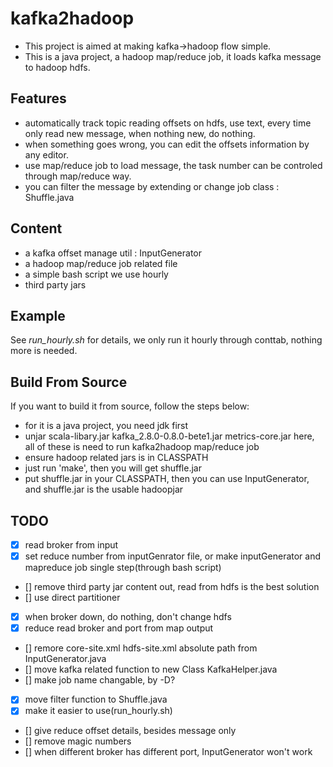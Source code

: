 # kafka2hadoop
- This project is aimed at making kafka->hadoop flow simple.
- This is a java project, a hadoop map/reduce job, it loads kafka message to hadoop hdfs.

## Features
- automatically track topic reading offsets on hdfs, use text, every time only read new message, when nothing new, do nothing.
- when something goes wrong, you can edit the offsets information by any editor.
- use map/reduce job to load message, the task number can be controled through map/reduce way.
- you can filter the message by extending or change job class : Shuffle.java

## Content
- a kafka offset manage util : InputGenerator
- a hadoop map/reduce job related file
- a simple bash script we use hourly
- third party jars

## Example
See *run_hourly.sh* for details, we only run it hourly through conttab, nothing more is needed.

## Build From Source
If you want to build it from source, follow the steps below:
- for it is a java project, you need jdk first
- unjar scala-libary.jar kafka_2.8.0-0.8.0-bete1.jar metrics-core.jar here, all of these is need to run kafka2hadoop map/reduce job
- ensure hadoop related jars is in CLASSPATH
- just run 'make', then you will get shuffle.jar
- put shuffle.jar in your CLASSPATH, then you can use InputGenerator, and shuffle.jar is the usable hadoopjar


## TODO
- [X] read broker from input
- [X] set reduce number from inputGenrator file, or make inputGenerator and mapreduce job single step(through bash script)
- [] remove third party jar content out, read from hdfs is the best solution
- [] use direct partitioner
- [X] when broker down, do nothing, don't change hdfs
- [X] reduce read broker and port from map output
- [] remore core-site.xml hdfs-site.xml absolute path from InputGenerator.java
- [] move kafka related function to new Class KafkaHelper.java
- [] make job name changable, by -D?
- [X] move filter function to Shuffle.java
- [X] make it easier to use(run_hourly.sh)
- [] give reduce offset details, besides message only
- [] remove magic numbers
- [] when different broker has different port, InputGenerator won't work
